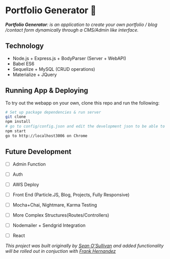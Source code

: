 # Portfolio Generator 👤

_**Portfolio Generator**: is an application to create your own portfolio / blog /contact form dynamically through a CMS/Admin like interface._

## Technology
* Node.js + Express.js + BodyParser (Server + WebAPI)
* Babel ES6
* Sequelize + MySQL (CRUD operations)
* Materialize + JQuery

## Running App & Deploying
To try out the webapp on your own, clone this repo and run the following:

```bash
# Set up package dependencies & run server
git clone 
npm install 
# go to config/config.json and edit the development json to be able to run 
npm start 
go to http://localhost3006 on Chrome
```

## Future Development
- [ ] Admin Function
- [ ] Auth 
- [ ] AWS Deploy
- [ ] Front End (Particle.JS, Blog, Projects, Fully Responsive)
- [ ] Mocha+Chai, Nightmare, Karma Testing
- [ ] More Complex Structures(Routes/Controllers)
- [ ] Nodemailer + Sendgrid Integration
- [ ] React


_This project was built originally by [Sean O'Sullivan](https://github.com/sosulliv/) and added functionality will be rolled out in conjuction with [Frank Hernandez](https://github.com/fhern077)_
